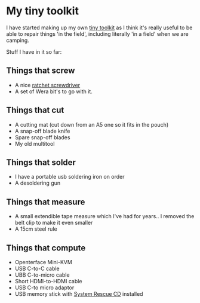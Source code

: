 # My tiny toolkit

I have started making up my own [tiny toolkit](https://tinytoolk.it/) as I think it's really useful to be able to repair things 'in the field', including literally 'in a field' when we are camping.

Stuff I have in it so far:

## Things that screw
- A nice [ratchet screwdriver](https://tinytoolk.it/tools/wera-838-ra-s/)
- A set of Wera bit's to go with it.

## Things that cut
- A cutting mat (cut down from an A5 one so it fits in the pouch)
- A snap-off blade knife
- Spare snap-off blades
- My old multitool

## Things that solder
- I have a portable usb soldering iron on order
- A desoldering gun

## Things that measure
- A small extendible tape measure which I've had for years.. I removed the belt clip to make it even smaller
- A 15cm steel rule

## Things that compute
- Openterface Mini-KVM
- USB C-to-C cable
- UBB C-to-micro cable
- Short HDMI-to-HDMI cable
- USB C-to micro adaptor
- USB memory stick with [System Rescue CD](https://www.system-rescue.org/) installed
